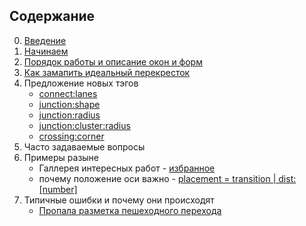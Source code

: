 ## Содержание

0. [Введение](./intro.md)
1. [Начинаем](./getting-started.md)
2. [Порядок работы и описание окон и форм](./workflow.and.forms.md)
3. [Как замапить идеальный перекресток ](./perfect.junction.md)
4. Предложение новых тэгов
    - [connect:lanes](./way.tags.connect:lanes.md)
    - [junction:shape](./node.tags.junction:shape.md)
    - [junction:radius](./node.tags.junction:radius.md)
    - [junction:cluster:radius](./node.tags.junction:cluster:radius.md)
    - [crossing:corner](./node.tags.crossing:corner.md) 
5. Часто задаваемые вопросы
6. Примеры разыне
    - Галлерея интересных работ - [избранное](./examples/examples.md) 
    - почему положение оси важно - [placement = transition | dist:[number]](./examples/placement.md)
7. Типичные ошибки и почему они происходят
    - [Пропала разметка пешеходного перехода](./examples/crossing-error.md)
